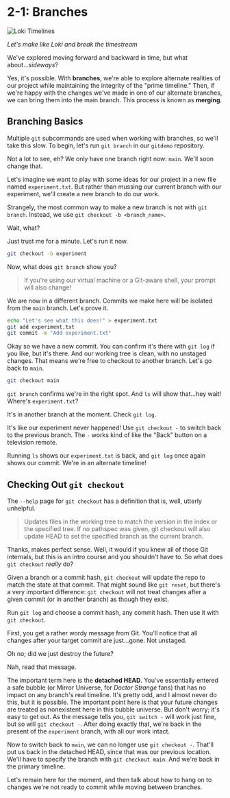# 2-1: Branches

![Loki Timelines](/img/timelines.png)

_Let's make like Loki and break the timestream_

We've explored moving forward and backward in time, but what about..._sideways_?

Yes, it's possible. With **branches**, we're able to explore alternate realities of our project while maintaining the integrity of the "prime timeline." Then, if we're happy with the changes we've made in one of our alternate branches, we can bring them into the main branch. This process is known as **merging**.

## Branching Basics

Multiple `git` subcommands are used when working with branches, so we'll take this slow. To begin, let's run `git branch` in our `gitdemo` repository.

Not a lot to see, eh? We only have one branch right now: `main`. We'll soon change that.

Let's imagine we want to play with some ideas for our project in a new file named `experiment.txt`. But rather than mussing our current branch with our experiment, we'll create a new branch to do our work.

Strangely, the most common way to make a new branch is not with `git branch`. Instead, we use `git checkout -b <branch_name>`.

Wait, what?

Just trust me for a minute. Let's run it now.

```bash
git checkout -b experiment
```

Now, what does `git branch` show you?

> If you're using our virtual machine or a Git-aware shell, your prompt will also change!

We are now in a different branch. Commits we make here will be isolated from the `main` branch. Let's prove it.

```bash
echo "Let's see what this does!" > experiment.txt
git add experiment.txt
git commit -m "Add experiment.txt"
```

Okay so we have a new commit. You can confirm it's there with `git log` if you like, but it's there. And our working tree is clean, with no unstaged changes. That means we're free to checkout to another branch. Let's go back to `main`.

```bash
git checkout main
```

`git branch` confirms we're in the right spot. And `ls` will show that...hey wait! Where's `experiment.txt`?

It's in another branch at the moment. Check `git log`.

It's like our experiment never happened! Use `git checkout -` to switch back to the previous branch. The `-` works kind of like the "Back" button on a television remote.

Running `ls` shows our `experiment.txt` is back, and `git log` once again shows our commit. We're in an alternate timeline! 

## Checking Out `git checkout`

The `--help` page for `git checkout` has a definition that is, well, utterly unhelpful.

> Updates files in the working tree to match the version in the index or the specified tree. If no pathspec was given, git checkout will also update HEAD to set the specified branch as the current branch.

Thanks, makes perfect sense. Well, it would if you knew all of those Git internals, but this is an intro course and you shouldn't have to. So what does `git checkout` _really_ do?

Given a branch or a commit hash, `git checkout` will update the repo to match the state at that commit. That might sound like `git reset`, but there's a very important difference: `git checkout` will not treat changes after a given commit (or in another branch) as though they exist.

Run `git log` and choose a commit hash, any commit hash. Then use it with `git checkout`. 

First, you get a rather wordy message from Git. You'll notice that all changes after your target commit are just...gone. Not unstaged. 

Oh no; did we just destroy the future?

Nah, read that message.

The important term here is the **detached HEAD**. You've essentially entered a safe bubble (or Mirror Universe, for _Doctor Strange_ fans) that has no impact on any branch's real timeline. It's pretty odd, and I almost never do this, but it is possible. The important point here is that your future changes are treated as nonexistent here in this bubble universe. But don't worry; it's easy to get out. As the message tells you, `git switch -` will work just fine, but so will `git checkout -`. After doing exactly that, we're back in the present of the `experiment` branch, with all our work intact. 

Now to switch back to `main`, we can no longer use `git checkout -`. That'll put us back in the detached HEAD, since that was our previous location. We'll have to specify the branch with `git checkout main`. And we're back in the primary timeline.

Let's remain here for the moment, and then talk about how to hang on to changes we're not ready to commit while moving between branches.
